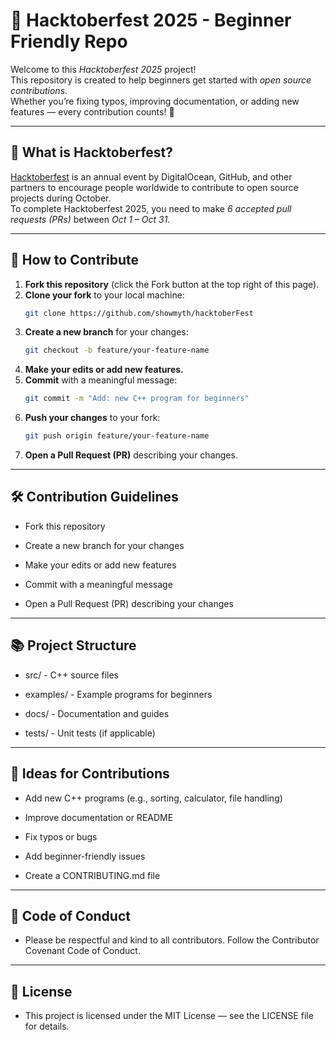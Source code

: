 # 🎃 Hacktoberfest 2025 - Beginner Friendly Repo

Welcome to this *Hacktoberfest 2025* project!  
This repository is created to help beginners get started with *open source contributions*.  
Whether you’re fixing typos, improving documentation, or adding new features — every contribution counts! 🚀

---

## 🌟 What is Hacktoberfest?
[Hacktoberfest](https://hacktoberfest.com/) is an annual event by DigitalOcean, GitHub, and other partners to encourage people worldwide to contribute to open source projects during October.  
To complete Hacktoberfest 2025, you need to make *6 accepted pull requests (PRs)* between *Oct 1 – Oct 31*.

---

## 📌 How to Contribute
1. **Fork this repository** (click the Fork button at the top right of this page).  
2. **Clone your fork** to your local machine:  
   ```bash
   git clone https://github.com/showmyth/hacktoberFest
   ```  
3. **Create a new branch** for your changes:  
   ```bash
   git checkout -b feature/your-feature-name
   ```  
4. **Make your edits or add new features.**  
5. **Commit** with a meaningful message:  
   ```bash
   git commit -m "Add: new C++ program for beginners"
   ```  
6. **Push your changes** to your fork:  
   ```bash
   git push origin feature/your-feature-name
   ```  
7. **Open a Pull Request (PR)** describing your changes.

---

## 🛠️ Contribution Guidelines
- Fork this repository

- Create a new branch for your changes

- Make your edits or add new features

- Commit with a meaningful message

- Open a Pull Request (PR) describing your changes
---

## 📚 Project Structure
- src/ - C++ source files

- examples/ - Example programs for beginners

- docs/ - Documentation and guides

- tests/ - Unit tests (if applicable)
---

## 📝 Ideas for Contributions
- Add new C++ programs (e.g., sorting, calculator, file handling)

- Improve documentation or README

- Fix typos or bugs

- Add beginner-friendly issues

- Create a CONTRIBUTING.md file
---

## 🤝 Code of Conduct
- Please be respectful and kind to all contributors. Follow the Contributor Covenant Code of Conduct.
---

## 📜 License
- This project is licensed under the MIT License — see the LICENSE file for details.
